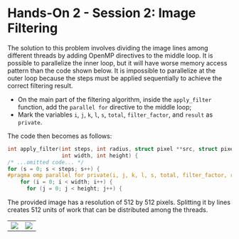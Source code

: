 # Hands-On 2 - Session 2: Image Filtering

The solution to this problem involves dividing the image lines among different threads by adding OpenMP directives to the middle loop. It is possible to parallelize the inner loop, but it will have worse memory access pattern than the code shown below. It is impossible to parallelize at the outer loop because the steps must be applied sequentially to achieve the correct filtering result.

- On the main part of the filtering algorithm, inside the `apply_filter` function, add the `parallel for` directive to the middle loop;
- Mark the variables `i`, `j`, `k`, `l`, `s`, `total`, `filter_factor`, and `result` as `private`.

The code then becomes as follows:

```c
int apply_filter(int steps, int radius, struct pixel **src, struct pixel **dst,
                 int width, int height) {
/* ...omitted code... */
for (s = 0; s < steps; s++) {
#pragma omp parallel for private(i, j, k, l, s, total, filter_factor, result)
    for (i = 0; i < width; i++) {
      for (j = 0; j < height; j++) {
```

The provided image has a resolution of 512 by 512 pixels. Splitting it by lines creates 512 units of work that can be distributed among the threads.

|                             |                                |
| --------------------------- | ------------------------------ |
| ![](../images/time-1-2.jpg) | ![](../images/speedup-1-2.jpg) |
